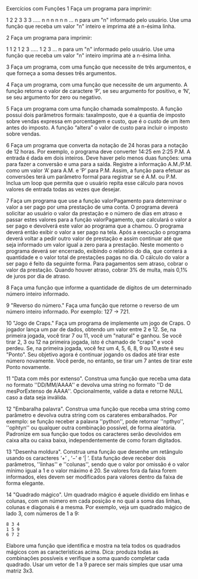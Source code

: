 Exercícios com Funções
1 Faça um programa para imprimir:

1
2 2
3 3 3
.....
n n n n n n ... n
para um "n" informado pelo usuário. Use uma função que receba um valor "n" inteiro e imprima até a n-ésima linha.

2 Faça um programa para imprimir:

1
1 2
1 2 3
.....
1 2 3 ... n
para um "n" informado pelo usuário. Use uma função que receba um valor "n" inteiro imprima até a n-ésima linha.

3 Faça um programa, com uma função que necessite de três argumentos, e que forneça a soma desses três argumentos.

4 Faça um programa, com uma função que necessite de um argumento. A função retorna o valor de caractere ‘P’, se seu argumento for positivo, e ‘N’, se seu argumento for zero ou negativo.

5 Faça um programa com uma função chamada somaImposto. A função possui dois parâmetros formais: taxaImposto, que é a quantia de imposto sobre vendas expressa em porcentagem e custo, que é o custo de um item antes do imposto. A função “altera” o valor de custo para incluir o imposto sobre vendas.

6 Faça um programa que converta da notação de 24 horas para a notação de 12 horas. Por exemplo, o programa deve converter 14:25 em 2:25 P.M. A entrada é dada em dois inteiros. Deve haver pelo menos duas funções: uma para fazer a conversão e uma para a saída. Registre a informação A.M./P.M. como um valor ‘A’ para A.M. e ‘P’ para P.M. Assim, a função para efetuar as conversões terá um parâmetro formal para registrar se é A.M. ou P.M. Inclua um loop que permita que o usuário repita esse cálculo para novos valores de entrada todas as vezes que desejar.

7 Faça um programa que use a função valorPagamento para determinar o valor a ser pago por uma prestação de uma conta. O programa deverá solicitar ao usuário o valor da prestação e o número de dias em atraso e passar estes valores para a função valorPagamento, que calculará o valor a ser pago e devolverá este valor ao programa que a chamou. O programa deverá então exibir o valor a ser pago na tela. Após a execução o programa deverá voltar a pedir outro valor de prestação e assim continuar até que seja informado um valor igual a zero para a prestação. Neste momento o programa deverá ser encerrado, exibindo o relatório do dia, que conterá a quantidade e o valor total de prestações pagas no dia. O cálculo do valor a ser pago é feito da seguinte forma. Para pagamentos sem atraso, cobrar o valor da prestação. Quando houver atraso, cobrar 3% de multa, mais 0,1% de juros por dia de atraso.

8 Faça uma função que informe a quantidade de dígitos de um determinado número inteiro informado.

9 "Reverso do número." Faça uma função que retorne o reverso de um número inteiro informado. Por exemplo: 127 -> 721.

10 "Jogo de Craps." Faça um programa de implemente um jogo de Craps. O jogador lança um par de dados, obtendo um valor entre 2 e 12. Se, na primeira jogada, você tirar 7 ou 11, você um "natural" e ganhou. Se você tirar 2, 3 ou 12 na primeira jogada, isto é chamado de "craps" e você perdeu. Se, na primeira jogada, você fez um 4, 5, 6, 8, 9 ou 10,este é seu "Ponto". Seu objetivo agora é continuar jogando os dados até tirar este número novamente. Você perde, no entanto, se tirar um 7 antes de tirar este Ponto novamente.

11 "Data com mês por extenso". Construa uma função que receba uma data no formato ''DD/MM/AAAA'' e devolva uma string no formato ''D de mesPorExtenso de AAAA''. Opcionalmente, valide a data e retorne NULL caso a data seja inválida.

12 "Embaralha palavra". Construa uma função que receba uma string como parâmetro e devolva outra string com os carateres embaralhados. Por exemplo: se função receber a palavra ''python'', pode retornar ''npthyo'', ''ophtyn'' ou qualquer outra combinação possível, de forma aleatória. Padronize em sua função que todos os caracteres serão devolvidos em caixa alta ou caixa baixa, independentemente de como foram digitados.

13 "Desenha moldura". Construa uma função que desenhe um retângulo usando os caracteres ‘+’ , ‘−’ e ‘| ‘. Esta função deve receber dois parâmetros, ''linhas'' e ''colunas'', sendo que o valor por omissão é o valor mínimo igual a 1 e o valor máximo é 20. Se valores fora da faixa forem informados, eles devem ser modificados para valores dentro da faixa de forma elegante.

14 "Quadrado mágico". Um quadrado mágico é aquele dividido em linhas e colunas, com um número em cada posição e no qual a soma das linhas, colunas e diagonais é a mesma. Por exemplo, veja um quadrado mágico de lado 3, com números de 1 a 9:

    8 3 4
    1 5 9
    6 7 2
Elabore uma função que identifica e mostra na tela todos os quadrados mágicos com as características acima. Dica: produza todas as combinações possíveis e verifique a soma quando completar cada quadrado. Usar um vetor de 1 a 9 parece ser mais simples que usar uma matriz 3x3.